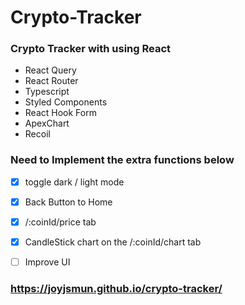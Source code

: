 # Crypto-Tracker

### Crypto Tracker with using React

- React Query
- React Router
- Typescript
- Styled Components
- React Hook Form
- ApexChart
- Recoil


### Need to Implement the extra functions below

- [x] toggle dark / light mode
- [x] Back Button to Home
- [x] /:coinId/price tab
- [x] CandleStick chart on the /:coinId/chart tab
- [ ] Improve UI



### https://joyjsmun.github.io/crypto-tracker/